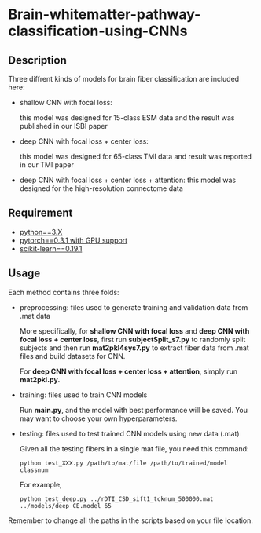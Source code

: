 # Brain-whitematter-pathway-classification-using-CNNs

## Description
Three diffrent kinds of models for brain fiber classification are included here:

- shallow CNN with focal loss: 

  this model was designed for 15-class ESM data and the result was published in our ISBI paper

- deep CNN with focal loss + center loss:

  this model was designed for 65-class TMI data and result was reported in our TMI paper

- deep CNN with focal loss + center loss + attention:
  this model was designed for the high-resolution connectome data
 
## Requirement
- [python==3.X](https://www.anaconda.com/download/)
- [pytorch==0.3.1 with GPU support](http://pytorch.org/)
- [scikit-learn==0.19.1](http://scikit-learn.org/)
## Usage
Each method contains three folds: 

- preprocessing: files used to generate training and validation data from .mat data

  More specifically, for **shallow CNN with focal loss** and **deep CNN with focal loss + center loss**, first run **subjectSplit_s7.py** to randomly split subjects and then run **mat2pkl4sys7.py** to extract fiber data from .mat files and build datasets for CNN.
  
  For **deep CNN with focal loss + center loss + attention**, simply run **mat2pkl.py**.

- training: files used to train CNN models 

  Run **main.py**, and the model with best performance will be saved. You may want to choose your own hyperparameters.

- testing: files used to test trained CNN models using new data (.mat)

  Given all the testing fibers in a single mat file, you need this command:
  ```
  python test_XXX.py /path/to/mat/file /path/to/trained/model classnum
  ```
  
  For example, 
  ```
  python test_deep.py ../rDTI_CSD_sift1_tcknum_500000.mat ../models/deep_CE.model 65
  ```
Remember to change all the paths in the scripts based on your file location.



